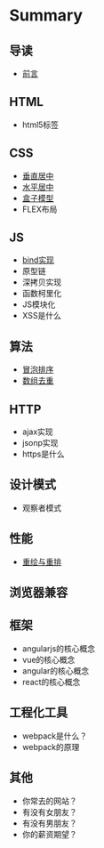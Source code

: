 # Summary

## 导读

* [前言](README.md)

## HTML

* html5标签

## CSS

* [垂直居中](css/chui-zhi-ju-zhong.md)
* [水平居中](css/shui-ping-ju-zhong.md)
* [盒子模型](css/he-zi-mo-xing.md)
* FLEX布局

## JS

* [bind实现](js/bindshi-xian.md)
* 原型链
* 深拷贝实现
* 函数柯里化
* JS模块化
* XSS是什么

## 算法

* [冒泡排序](/mao-pao-pai-xu.md)
* [数组去重](shu-zu-qu-zhong.md)

## HTTP

* ajax实现
* jsonp实现
* https是什么

## 设计模式

* 观察者模式

## 性能

* [重绘与重排](xing-neng/zhong-hui-yu-zhong-pai.md)

## 浏览器兼容

## 框架

* angularjs的核心概念
* vue的核心概念
* angular的核心概念
* react的核心概念

## 工程化工具

* webpack是什么？
* webpack的原理

## 其他

* 你常去的网站？
* 有没有女朋友？
* 有没有男朋友？
* 你的薪资期望？

